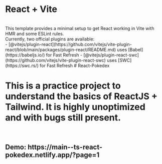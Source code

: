 # React + Vite
<br>
This template provides a minimal setup to get React working in Vite with HMR and some ESLint rules.
<br>
Currently, two official plugins are available:
<br>
- [@vitejs/plugin-react](https://github.com/vitejs/vite-plugin-react/blob/main/packages/plugin-react/README.md) uses [Babel](https://babeljs.io/) for Fast Refresh
- [@vitejs/plugin-react-swc](https://github.com/vitejs/vite-plugin-react-swc) uses [SWC](https://swc.rs/) for Fast Refresh
#   R e a c t - P o k e d e x 
<br>
<h1>This is a practice project to understand the basics of ReactJS + Tailwind. It is highly unoptimized and with bugs still present.
</h1>
<br>
<h2>Demo: https://main--ts-react-pokedex.netlify.app/?page=1</h2>
